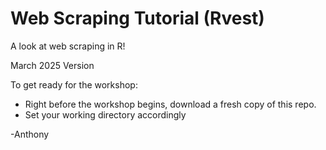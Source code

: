 # Web Scraping Tutorial (Rvest)
A look at web scraping in R!

March 2025 Version

To get ready for the workshop:
* Right before the workshop begins, download a fresh copy of this repo.
* Set your working directory accordingly

-Anthony
